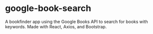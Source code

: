 # google-book-search

A bookfinder app using the Google Books API to search for books with keywords. Made with React, Axios, and Bootstrap.
